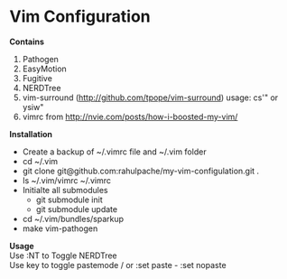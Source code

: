Vim Configuration
====================

<strong>Contains</strong> <br>
1. Pathogen <br>
2. EasyMotion <br>
3. Fugitive <br>
4. NERDTree <br>
5. vim-surround (http://github.com/tpope/vim-surround) usage: cs'" or ysiw" <br>
6. vimrc from http://nvie.com/posts/how-i-boosted-my-vim/ <br>

<strong>Installation</strong> <br>
<ul>
  <li>Create a backup of ~/.vimrc file and ~/.vim folder</li>
  <li>cd ~/.vim</li>
  <li>git clone git@github.com:rahulpache/my-vim-configulation.git .</li>
  <li>ls ~/.vim/vimrc ~/.vimrc</li>
  <li>
    Initialte all submodules
    <ul>
      <li>git submodule init</li>
      <li>git submodule update</li>
    </ul>
  </li>
  <li>cd ~/.vim/bundles/sparkup</li>
  <li>make vim-pathogen</li>
</ul>
<strong>Usage</strong> <br>
Use :NT to Toggle NERDTree <br>
Use <F2> key to toggle pastemode / or :set paste - :set nopaste <br>
